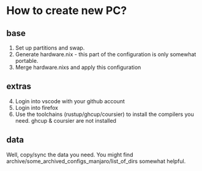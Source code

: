 # How to create new PC?

## base

1. Set up partitions and swap.
2. Generate hardware.nix - this part of the configuration is only somewhat portable.
3. Merge hardware.nixs and apply this configuration

## extras

4. Login into vscode with your github account
5. Login into firefox
6. Use the toolchains (rustup/ghcup/coursier) to install the compilers you need. ghcup & coursier are not installed

## data

Well, copy/sync the data you need. You might find archive/some_archived_configs_manjaro/list_of_dirs somewhat helpful.
